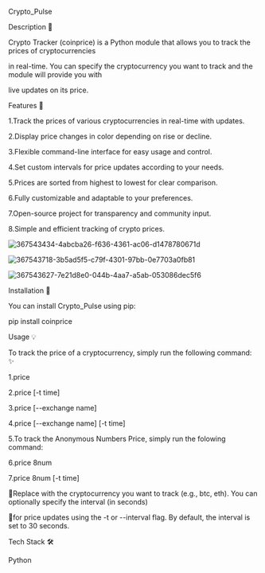 Crypto_Pulse 


Description 📑

Crypto Tracker (coinprice) is a Python module that allows you to track the prices of cryptocurrencies

in real-time. You can specify the cryptocurrency you want to track and the module will provide you with

live updates on its price.


Features 🌟

1.Track the prices of various cryptocurrencies in real-time with updates.

2.Display price changes in color depending on rise or decline.

3.Flexible command-line interface for easy usage and control.

4.Set custom intervals for price updates according to your needs.

5.Prices are sorted from highest to lowest for clear comparison.

6.Fully customizable and adaptable to your preferences.

7.Open-source project for transparency and community input.

8.Simple and efficient tracking of crypto prices.



![367543434-4abcba26-f636-4361-ac06-d1478780671d](https://github.com/user-attachments/assets/7452f7a3-c326-4f48-bc64-83bdd8229216)


























![367543718-3b5ad5f5-c79f-4301-97bb-0e7703a0fb81](https://github.com/user-attachments/assets/444e397c-8bdc-49ba-a59b-7399a53848ad)

















![367543627-7e21d8e0-044b-4aa7-a5ab-053086dec5f6](https://github.com/user-attachments/assets/80fa700d-c9ba-42d9-958c-207555831a14)










Installation 🌟

You can install Crypto_Pulse  using pip:

pip install coinprice

Usage  💡

To track the price of a cryptocurrency, simply run the following command: ✨

1.price <coin>

2.price <coin> [-t time]

3.price <coin> [--exchange name]

4.price <coin> [--exchange name] [-t time]

5.To track the Anonymous Numbers Price, simply run the folowing command:

6.price 8num

7.price 8num [-t time]


🌟Replace <coin> with the cryptocurrency you want to track (e.g., btc, eth). You can optionally specify the interval (in seconds) 

🌟for price updates using the -t or --interval flag. By default, the interval is set to 30 seconds.


Tech Stack 🛠

Python   














